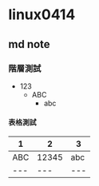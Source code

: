 # linux0414
## md note

### 階層測試
+ 123
  + ABC
    + abc  

#### 表格測試 

|1|2|3|
|---|---|---|
|ABC|12345|abc|
|---|---|---|

